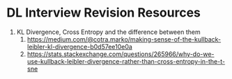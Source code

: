 # DL Interview Revision Resources

1. KL Divergence, Cross Entropy and the difference between them
	1. https://medium.com/@cotra.marko/making-sense-of-the-kullback-leibler-kl-divergence-b0d57ee10e0a
	2. https://stats.stackexchange.com/questions/265966/why-do-we-use-kullback-leibler-divergence-rather-than-cross-entropy-in-the-t-sne